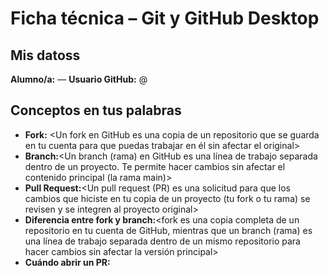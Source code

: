 # Ficha técnica – Git y GitHub Desktop

## Mis datoss
**Alumno/a:** <daira> — **Usuario GitHub:** @<Dairarobledo>

## Conceptos en tus palabras
- **Fork:**  <Un fork en GitHub es una copia de un repositorio que se guarda en tu cuenta para que puedas trabajar en él sin afectar el original>
- **Branch:**<Un branch (rama) en GitHub es una línea de trabajo separada dentro de un proyecto. Te permite hacer cambios sin afectar el contenido principal (la rama main)> 
- **Pull Request:**<Un pull request (PR) es una solicitud para que los cambios que hiciste en tu copia de un proyecto (tu fork o tu rama) se revisen y se integren al proyecto original>
- **Diferencia entre fork y branch:**<fork es una copia completa de un repositorio en tu cuenta de GitHub, mientras que un branch (rama) es una línea de trabajo separada dentro de un mismo repositorio para hacer cambios sin afectar la versión principal> 
- **Cuándo abrir un PR:** <se abre cuando ya hiciste cambios en tu rama y quieres que esos cambios se revisen y se integren al repositorio original>